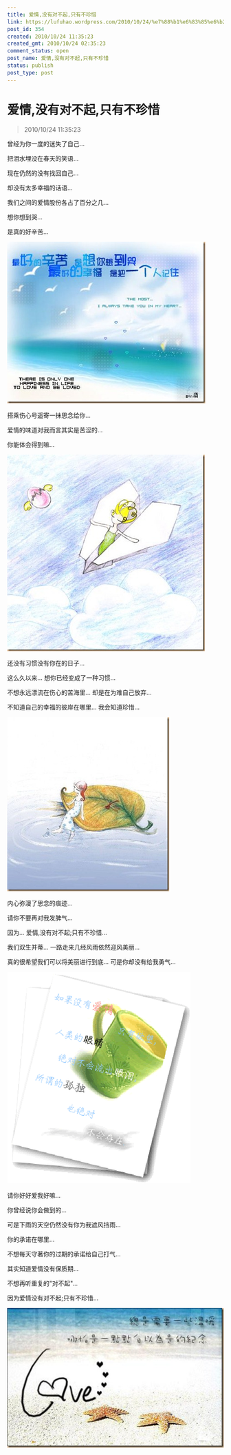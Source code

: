 ```yaml
---
title: 爱情,没有对不起,只有不珍惜
link: https://lufuhao.wordpress.com/2010/10/24/%e7%88%b1%e6%83%85%e6%b2%a1%e6%9c%89%e5%af%b9%e4%b8%8d%e8%b5%b7%e5%8f%aa%e6%9c%89%e4%b8%8d%e7%8f%8d%e6%83%9c/
post_id: 354
created: 2010/10/24 11:35:23
created_gmt: 2010/10/24 02:35:23
comment_status: open
post_name: 爱情,没有对不起,只有不珍惜
status: publish
post_type: post
---
```


# 爱情,没有对不起,只有不珍惜

> 2010/10/24 11:35:23

 

曾经为你一度的迷失了自己...

把泪水埋没在春天的笑语...

现在仍然的没有找回自己...

却没有太多幸福的话语...

我们之间的爱情股份各占了百分之几...

想你想到哭...

是真的好辛苦...

![20101024-113523-0001](/assets/images/20101024-113523-0001.jpg)

搭乘伤心号遥寄一抹思念给你... 

爱情的味道对我而言其实是苦涩的... 

你能体会得到嘛...

![20101024-113523-0002](/assets/images/20101024-113523-0002.jpg)

还没有习惯没有你在的日子... 

这么久以来... 想你已经变成了一种习惯... 

不想永远漂流在伤心的苦海里... 却是在为难自己放弃... 

不知道自己的幸福的彼岸在哪里... 我会知道珍惜...

![20101024-113523-0003](/assets/images/20101024-113523-0003.jpg)

内心弥漫了思念的痕迹... 

请你不要再对我发脾气... 

因为... 爱情,没有对不起;只有不珍惜...

我们双生并蒂... 一路走来几经风雨依然迎风美丽... 

真的很希望我们可以将美丽进行到底... 可是你却没有给我勇气...

![20101024-113523-0004](/assets/images/20101024-113523-0004.gif)

请你好好爱我好嘛...

你曾经说你会做到的...

可是下雨的天空仍然没有你为我遮风挡雨... 

你的承诺在哪里...

不想每天守著你的过期的承诺给自己打气...

其实知道爱情没有保质期...

不想再听重复的"对不起"...

因为爱情没有对不起;只有不珍惜...

![20101024-113523-0005](/assets/images/20101024-113523-0005.jpg)
